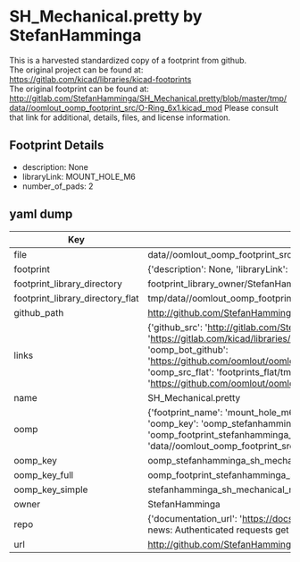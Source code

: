 # SH_Mechanical.pretty by StefanHamminga  
This is a harvested standardized copy of a footprint from github.  
The original project can be found at:  
https://gitlab.com/kicad/libraries/kicad-footprints  
The original footprint can be found at:
http://gitlab.com/StefanHamminga/SH_Mechanical.pretty/blob/master/tmp/data//oomlout_oomp_footprint_src/O-Ring_6x1.kicad_mod
Please consult that link for additional, details, files, and license information.  
## Footprint Details
* description: None  
* libraryLink: MOUNT_HOLE_M6  
* number_of_pads: 2  
## yaml dump  
| Key | Value |  
| --- | --- |  
| file | data//oomlout_oomp_footprint_src/SH_Mechanical.pretty/MOUNT_HOLE_M6.kicad_mod |  
| footprint | {'description': None, 'libraryLink': 'MOUNT_HOLE_M6', 'number_of_pads': 2} |  
| footprint_library_directory | footprint_library_owner/StefanHamminga_SH_Mechanical.pretty |  
| footprint_library_directory_flat | tmp/data//oomlout_oomp_footprint_src/footprints_flat/stefanhamminga_sh_mechanical_mount_hole_m6/working |  
| github_path | http://github.com/StefanHamminga/SH_Mechanical.pretty/blob/master/tmp/data//oomlout_oomp_footprint_src/MOUNT_HOLE_M6.kicad_mod |  
| links | {'github_src': 'http://gitlab.com/StefanHamminga/SH_Mechanical.pretty/blob/master/tmp/data//oomlout_oomp_footprint_src/O-Ring_6x1.kicad_mod', 'github_src_repo': 'https://gitlab.com/kicad/libraries/kicad-footprints', 'oomp_bot': 'tmp/data//oomlout_oomp_footprint_src/footprints/stefanhamminga_sh_mechanical_mount_hole_m6/working', 'oomp_bot_github': 'https://github.com/oomlout/oomlout_oomp_footprint_bot/tree/main/tmp/data//oomlout_oomp_footprint_src/footprints/stefanhamminga_sh_mechanical_mount_hole_m6/working', 'oomp_src_flat': 'footprints_flat/tmp/data//oomlout_oomp_footprint_src/footprints_flat/stefanhamminga_sh_mechanical_mount_hole_m6/working', 'oomp_src_flat_github': 'https://github.com/oomlout/oomlout_oomp_footprint_src/tree/main/tmp/data//oomlout_oomp_footprint_src/footprints_flat/stefanhamminga_sh_mechanical_mount_hole_m6/working'} |  
| name | SH_Mechanical.pretty |  
| oomp | {'footprint_name': 'mount_hole_m6', 'library_name': 'sh_mechanical', 'md5': 'f87960924f2baac1c87f2767ad5a1460', 'md5_10': 'f87960924f', 'md5_5': 'f8796', 'md5_6': 'f87960', 'oomp_key': 'oomp_stefanhamminga_sh_mechanical_mount_hole_m6', 'oomp_key_extra': 'oomp_footprint_stefanhamminga_sh_mechanical_mount_hole_m6', 'oomp_key_full': 'oomp_footprint_stefanhamminga_sh_mechanical_mount_hole_m6_f87960', 'oomp_key_simple': 'stefanhamminga_sh_mechanical_mount_hole_m6', 'original_filename': 'data//oomlout_oomp_footprint_src/SH_Mechanical.pretty/MOUNT_HOLE_M6.kicad_mod', 'owner_name': 'stefanhamminga'} |  
| oomp_key | oomp_stefanhamminga_sh_mechanical_mount_hole_m6 |  
| oomp_key_full | oomp_footprint_stefanhamminga_sh_mechanical_mount_hole_m6 |  
| oomp_key_simple | stefanhamminga_sh_mechanical_mount_hole_m6 |  
| owner | StefanHamminga |  
| repo | {'documentation_url': 'https://docs.github.com/rest/overview/resources-in-the-rest-api#rate-limiting', 'message': "API rate limit exceeded for 84.66.142.224. (But here's the good news: Authenticated requests get a higher rate limit. Check out the documentation for more details.)"} |  
| url | http://github.com/StefanHamminga/SH_Mechanical.pretty |  

